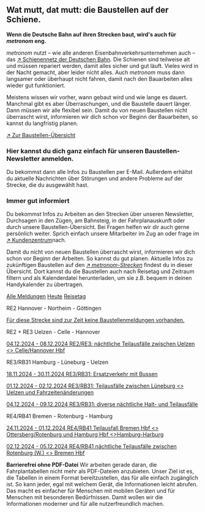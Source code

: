 Wat mutt, dat mutt: die Baustellen auf der Schiene.
----------

**Wenn die Deutsche Bahn auf ihren Strecken baut, wird's auch für *metronom* eng.**

*metronom* nutzt – wie alle anderen Eisenbahnverkehrsunternehmen auch – das [↗ Schienennetz der Deutschen Bahn](https://www.der-metronom.de/service/faq/). Die Schienen sind teilweise alt und müssen repariert werden, damit alles sicher und gut läuft. Vieles wird in der Nacht gemacht, aber leider nicht alles. Auch *metronom* muss dann langsamer oder überhaupt nicht fahren, damit nach den Bauarbeiten alles wieder gut funktioniert.

Meistens wissen wir vorher, wann gebaut wird und wie lange es dauert. Manchmal gibt es aber Überraschungen, und die Baustelle dauert länger. Dann müssen wir alle flexibel sein. Damit du von neuen Baustellen nicht überrascht wirst, informieren wir dich schon vor Beginn der Bauarbeiten, so kannst du langfristig planen.

[↗ Zur Baustellen-Übersicht](https://www.der-metronom.de/fahrplan/baustellen-uebersicht/#%C3%9Cbersicht)

### **Hier kannst du dich ganz einfach für unseren Baustellen-Newsletter anmelden.** ###

Du bekommst dann alle Infos zu Baustellen per E-Mail. Außerdem erhältst du aktuelle Nachrichten über Störungen und andere Probleme auf der Strecke, die du ausgewählt hast.

### Immer gut informiert ###

Du bekommst Infos zu Arbeiten an den Strecken über unseren Newsletter, Durchsagen in den Zügen, am Bahnsteig, in der Fahrplanauskunft oder durch unsere Baustellen-Übersicht. Bei Fragen helfen wir dir auch gerne persönlich weiter. Sprich einfach unsere Mitarbeiter im Zug an oder frage im [↗ Kundenzentrum](https://www.der-metronom.de/hilfe-kontakt/)nach.

Damit du nicht von neuen Baustellen überrascht wirst, informieren wir dich schon vor Beginn der Arbeiten. So kannst du gut planen. Aktuelle Infos zu zukünftigen Baustellen auf den *[↗ metronom-Strecken](https://www.der-metronom.de/fahrplan/streckennetz/)* findest du in dieser Übersicht. Dort kannst du die Baustellen auch nach Reisetag und Zeitraum filtern und als Kalenderdatei herunterladen, um sie z.B. bequem in deinen Handykalender zu übertragen.

[Alle Meldungen](https://www.der-metronom.de/fahrplan/baustellen-uebersicht/)
[Heute](https://www.der-metronom.de/fahrplan/baustellen-uebersicht/)
[Reisetag](https://www.der-metronom.de/fahrplan/baustellen-uebersicht/)

RE2 Hannover - Northeim - Göttingen

[Für diese Strecke sind zur Zeit keine Baustellenmeldungen vorhanden.]()

RE2 + RE3 Uelzen - Celle - Hannover

[04.12.2024 - 08.12.2024 RE2/RE3: nächtliche Teilausfälle zwischen Uelzen \<\> Celle/Hannover Hbf](https://www.der-metronom.de/baustellen/re2-re3-naechtliche-teilausfaelle-zwischen-uelzen-celle-hannover-hbf/)

RE3/RB31 Hamburg - Lüneburg - Uelzen

[18.11.2024 - 30.11.2024 RE3/RB31: Ersatzverkehr mit Bussen](https://www.der-metronom.de/baustellen/re3-rb31-ersatzverkehr-mit-bussen/)

[01.12.2024 - 02.12.2024 RE3/RB31: Teilausfälle zwischen Lüneburg \<\> Uelzen und Fahrzeitenänderungen](https://www.der-metronom.de/baustellen/re3-rb31-teilausfaelle-zwischen-lueneburg-uelzen-und-fahrzeitenaenderungen/)

[04.12.2024 - 09.12.2024 RE3/RB31: diverse nächtliche Halt- und Teilausfälle](https://www.der-metronom.de/baustellen/re3-rb31-diverse-naechtliche-halt-und-teilausfaelle/)

RE4/RB41 Bremen - Rotenburg - Hamburg

[24.11.2024 - 01.12.2024 RE4/RB41 Teilausfall Bremen Hbf \<\> Ottersberg/Rotenburg und Hamburg Hbf \<\>Hamburg-Harburg](https://www.der-metronom.de/baustellen/re4-rb41-teilausfall-bremen-hbf-ottersberg-rotenburg-und-hamburg-hbf-hamburg-harburg/)

[02.12.2024 - 05.12.2024 RE4/RB41 nächtliche Teilausfälle zwischen Rotenburg (W.) \<\> Bremen Hbf](https://www.der-metronom.de/baustellen/re4-rb41-naechtliche-teilausfaelle-zwischen-rotenburg-w-bremen-hbf/)

**Barrierefrei ohne PDF-Datei**
Wir arbeiten gerade daran, die Fahrplantabellen nicht mehr als PDF-Dateien anzubieten. Unser Ziel ist es, die Tabellen in einem Format bereitzustellen, das für alle einfach zugänglich ist. So kann jeder, egal mit welchem Gerät, die Informationen leicht abrufen. Das macht es einfacher für Menschen mit mobilen Geräten und für Menschen mit besonderen Bedürfnissen. Damit wollen wir die Informationen moderner und für alle nutzerfreundlich machen.
